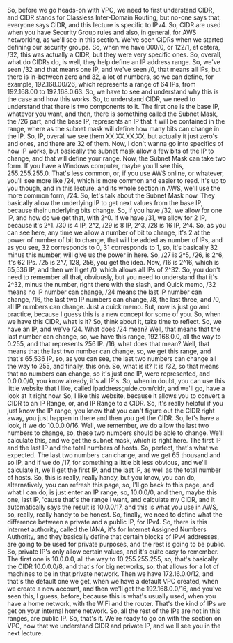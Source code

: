 
<v Instructor>So, before we go heads-on with VPC,</v>
we need to first understand CIDR,
and CIDR stands for Classless Inter-Domain Routing,
but no-one says that, everyone says CIDR,
and this lecture is specific to IPv4.
So, CIDR are used when you have Security Group rules
and also, in general, for AWS networking,
as we'll see in this section.
We've seen CiDRs when we started
defining our security groups.
So, when we have 000/0, or 122/1, et cetera, /32,
this was actually a CIDR, but they were very specific ones.
So, overall, what do CIDRs do, is well,
they help define an IP address range.
So, we've seen /32 and that means one IP,
and we've seen /0, that means all IPs,
but there is in-between zero and 32, a lot of numbers,
so we can define, for example, 192.168.00/26,
which represents a range of 64 IPs,
from 192.168.00 to 192.168.0.63.
So, we have to see and understand
why this is the case and how this works.
So, to understand CIDR, we need to understand
that there is two components to it.
The first one is the base IP, whatever you want, and then,
there is something called the Subnet Mask, the /26 part,
and the base IP, represents an IP
that it will be contained in the range,
where as the subnet mask will define
how many bits can change in the IP.
So, IP, overall we see them XX.XX.XX.XX,
but actually it just zero's and ones,
and there are 32 of them.
Now, I don't wanna go into specifics of how IP works,
but basically the subnet mask allow a few bits
of the IP to change, and that will define your range.
Now, the Subnet Mask can take two form.
If you have a Windows computer,
maybe you'll see this, 255.255.255.0.
That's less common, or, if you use AWS online, or whatever,
you'll see more like /24,
which is more common and easier to read.
It's up to you though, and in this lecture,
and its whole section in AWS,
we'll use the more common form, /24.
So, let's talk about the Subnet Mask now.
They basically allow the underlying IP
to get next values from the base IP,
because their underlying bits change.
So, if you have /32, we allow for one IP,
and how do we get that, with 2^0.
If we have /31, we allow for 2 IP, because it's 2^1.
/30 is 4 IP, 2^2, /29 is 8 IP, 2^3, /28 is 16 IP, 2^4.
So, as you can see here, any time
we allow a number of bit to change,
it's 2 at the power of number of bit to change,
that will be added as number of IPs,
and as you see, 32 corresponds to 0, 31 corresponds to 1,
so, it's basically 32 minus this number,
will give us the power in here.
So, /27 is 2^5, /26, is 2^6, it's 62 IPs.
/25 is 2^7, 128, 256, you get the idea.
Now, /16 is 2^16, which is 65,536 IP,
and then we'll get /0, which allows all IPs of 2^32.
So, you don't need to remember all that, obviously,
but you need to understand that it's 2^32, minus the number,
right there with the slash, and Quick memo,
/32 means no IP number can change,
/24 means the last IP number can change,
/16, the last two IP numbers can change,
/8, the last three, and /0, all IP numbers can change.
Just a quick memo.
But, now is just go and practice,
because I guess this is a new concept for some of you.
So, when we have this CIDR, what is it?
So, think about it, take time to reflect.
So, we have an IP, and we've /24.
What does /24 mean?
Well, that means that the last number can change, so,
we have this range, 192.168.0.0,
all the way to 0.255, and that represents 256 IP.
/16, what does that mean?
Well, that means that the last two number can change,
so, we get this range, and that's 65,536 IP,
so, as you can see, the last two numbers
can change all the way to 255, and finally, this one.
So, what is it?
It is /32, so that means that no numbers can change,
so it's just one IP, were represented,
and 0.0.0.0/0, you know already, it's all IP's.
So, when in doubt, you can use this little website
that I like, called ipaddressguide.com/cidr,
and we'll go, have a look at it right now.
So, I like this website, because it allows you to convert
a CIDR to an IP Range, or, and IP Range to a CIDR.
So, it's really helpful if you just know the IP range,
you know that you can't figure out the CIDR right away,
you just happen in there and then you get the CIDR.
So, let's have a look, if we do 10.0.0.0/16.
Well, we remember, we do allow
the last two numbers to change,
so, these two numbers should be able to change.
We'll calculate this, and we get
the subnet mask, which is right here.
The first IP and the last IP and the total numbers of hosts.
So, perfect, that's what we expected.
The last two numbers can change,
and we get 65 thousand and so IP,
and if we do /17, for something a little bit less obvious,
and we'll calculate it, we'll get the first IP,
and the last IP, as well as the total number of hosts.
So, this is really, really handy, but you know, you can do,
alternatively, you can refresh this page,
so, I'll go back to this page,
and what I can do, is just enter an IP range,
so, 10.0.0/0, and then, maybe this one,
last IP, 'cause that's the range I want,
and calculate my CIDR,
and it automatically says the result is 10.0.0/17,
and this is what you use in AWS,
so, really, really handy to be honest.
So, finally, we need to define what the difference
between a private and a public IP, for IPv4.
So, there is this internet authority, called the IANA,
it's for Internet Assigned Numbers Authority,
and they basically define that certain blocks
of IPv4 addresses, are going to be used
for private purposes, and the rest is going to be public.
So, private IP's only allow certain values,
and it's quite easy to remember.
The first one is 10.0.0.0, all the way to 10.255.255.255,
so, that's basically the CIDR 10.0.0.0/8,
and that's for big networks, so, that allows for
a lot of machines to be in that private network.
Then we have 172.16.0.0/12,
and that's the default one we get,
when we have a default VPC created,
when we create a new account,
and then we'll get the 192.168.0.0/16,
and you've seen this, I guess, before,
because this is what's usually used,
when you have a home network, with the WiFi and the router.
That's the kind of IPs we get on your internal home network.
So, all the rest of the IPs are not
in this ranges, are public IP.
So, that's it.
We're ready to go on with the section on VPC,
now that we understand CIDR and private IP,
and we'll see you in the next lecture.